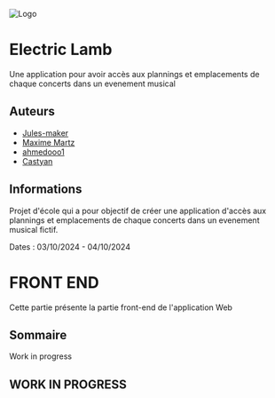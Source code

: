 ![Logo](https://cdn.discordapp.com/attachments/776831193043304468/1291367319942987838/DALLE-2024-10-03-10.13.12-A-logo-featuring-a-sheep-with-headphones-on_-listening-to-music.png?ex=66ffd709&is=66fe8589&hm=ac2f314cffe525cd85daafe3847ec0f424f4847ea1b3a7ee111645a1fffef2ee&)
# Electric Lamb

Une application pour avoir accès aux plannings et emplacements de chaque concerts dans un evenement musical


## Auteurs

- [Jules-maker](https://github.com/Jules-maker)
- [Maxime Martz](https://github.com/MaximeMartz)
- [ahmedooo1](https://github.com/ahmedooo1)
- [Castyan](https://github.com/Castyan)

## Informations

Projet d'école qui a pour objectif de créer une application d'accès aux plannings et emplacements de chaque concerts dans un evenement musical fictif.

Dates : 03/10/2024 - 04/10/2024

# FRONT END
Cette partie présente la partie front-end de l'application Web

## Sommaire

Work in progress
## WORK IN PROGRESS ##

